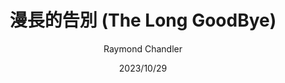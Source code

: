 ---
title: "漫長的告別 (The Long GoodBye)"
author: 'Raymond Chandler'
date: '2023/10/29'
isbn: '9-787-5327-7397-8'
imageDir: ''
blockquote: '「」'
---